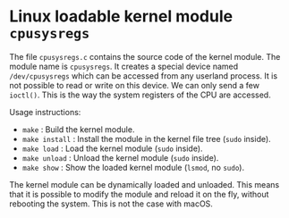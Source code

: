 # Linux loadable kernel module `cpusysregs`

The file `cpusysregs.c` contains the source code of the kernel module. The module name is `cpusysregs`.
It creates a special device named `/dev/cpusysregs` which can be accessed from any userland process.
It is not possible to read or write on this device. We can only send a few `ioctl()`.
This is the way the system registers of the CPU are accessed.

Usage instructions:
- `make` : Build the kernel module.
- `make install` : Install the module in the kernel file tree (`sudo` inside).
- `make load` : Load the kernel module (`sudo` inside).
- `make unload` : Unload the kernel module (`sudo` inside).
- `make show` : Show the loaded kernel module (`lsmod`, no `sudo`).

The kernel module can be dynamically loaded and unloaded. This means that it is possible
to modify the module and reload it on the fly, without rebooting the system. This is not
the case with macOS.
